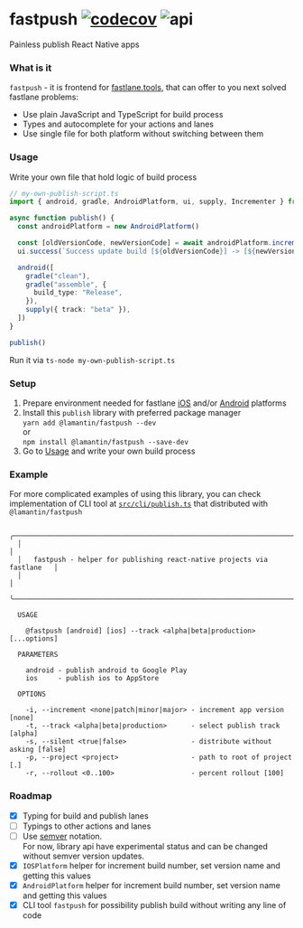 # fastpush [![codecov](https://codecov.io/gh/lamantin-group/publish/branch/master/graph/badge.svg)](https://codecov.io/gh/lamantin-group/publish) ![api](https://img.shields.io/badge/api-experimental-orange.svg)

Painless publish React Native apps

### What is it
`fastpush` - it is frontend for [fastlane.tools](https://fastlane.tools/), that can offer to you next solved fastlane problems:

* Use plain JavaScript and TypeScript for build process
* Types and autocomplete for your actions and lanes
* Use single file for both platform without switching between them

### Usage

Write your own file that hold logic of build process

```ts
// my-own-publish-script.ts
import { android, gradle, AndroidPlatform, ui, supply, Incrementer } from "@lamantin/fastpush"

async function publish() {
  const androidPlatform = new AndroidPlatform()

  const [oldVersionCode, newVersionCode] = await androidPlatform.incrementVersionCode()
  ui.success(`Success update build [${oldVersionCode}] -> [${newVersionCode}]`)

  android([
    gradle("clean"),
    gradle("assemble", {
      build_type: "Release",
    }),
    supply({ track: "beta" }),
  ])
}

publish()
```

Run it via `ts-node my-own-publish-script.ts`

### Setup

1. Prepare environment needed for fastlane [iOS](https://docs.fastlane.tools/getting-started/ios/setup/) and/or [Android](https://docs.fastlane.tools/getting-started/ios/setup/) platforms
2. Install this `publish` library with preferred package manager\
`yarn add @lamantin/fastpush --dev`\
or\
`npm install @lamantin/fastpush --save-dev`
3. Go to [Usage](https://github.com/lamantin-group/publish#usage) and write your own build process

### Example

For more complicated examples of using this library, you can check implementation of CLI tool at [`src/cli/publish.ts`](https://github.com/lamantin-group/publish/blob/master/src/cli/publish.ts) that distributed with `@lamantin/fastpush`


```
  ╭─────────────────────────────────────────────────────────────────────────╮
  │                                                                         │
  │   fastpush - helper for publishing react-native projects via fastlane   │
  │                                                                         │
  ╰─────────────────────────────────────────────────────────────────────────╯

  USAGE

    @fastpush [android] [ios] --track <alpha|beta|production> [...options]

  PARAMETERS

    android - publish android to Google Play
    ios     - publish ios to AppStore       

  OPTIONS

    -i, --increment <none|patch|minor|major> - increment app version [none]     
    -t, --track <alpha|beta|production>      - select publish track [alpha]     
    -s, --silent <true|false>                - distribute without asking [false]
    -p, --project <project>                  - path to root of project [.]      
    -r, --rollout <0..100>                   - percent rollout [100]            
```

### Roadmap
- [x] Typing for build and publish lanes
- [ ] Typings to other actions and lanes
- [ ] Use [semver](https://semver.org/) notation. \
For now, library api have experimental status and can be changed without semver version updates.
- [x] `IOSPlatform` helper for increment build number, set version name and getting this values
- [x] `AndroidPlatform` helper for increment build number, set version name and getting this values
- [x] CLI tool `fastpush` for possibility publish build without writing any line of code